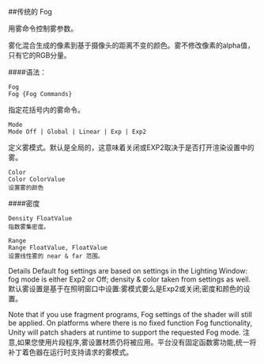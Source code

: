##传统的 Fog

用雾命令控制雾参数。

雾化混合生成的像素到基于摄像头的距离不变的颜色。雾不修改像素的alpha值，只有它的RGB分量。

####语法：
```
Fog
Fog {Fog Commands}
```

指定花括号内的雾命令。

```
Mode
Mode Off | Global | Linear | Exp | Exp2
```
定义雾模式。默认是全局的，这意味着关闭或EXP2取决于是否打开渲染设置中的雾。

```
Color
Color ColorValue
设置雾的颜色
```


####密度
```
Density FloatValue
指数雾集密度。
```
```
Range
Range FloatValue, FloatValue
设置线性雾的 near & far 范围。
```

Details
Default fog settings are based on settings in the Lighting Window: fog mode is either Exp2 or Off; density & color taken from settings as well.
默认雾设置是基于在照明窗口中设置:雾模式要么是Exp2或关闭;密度和颜色的设置。

Note that if you use fragment programs, Fog settings of the shader will still be applied. On platforms where there is no fixed function Fog functionality, Unity will patch shaders at runtime to support the requested Fog mode.
注意,如果您使用片段程序,雾设置材质仍将被应用。平台没有固定函数雾功能,统一将补丁着色器在运行时支持请求的雾模式。



